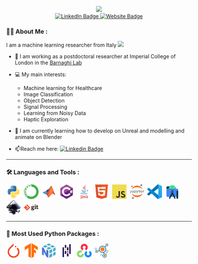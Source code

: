 <div id="header" align="center">
  <img src="https://media.giphy.com/media/LmgHHxtKgDsYrVsEOw/giphy.gif" width="200"/>
  <div id="badges">
    <a href="https://www.linkedin.com/in/francesca-palermo-a9107a40/">
      <img src="https://img.shields.io/badge/LinkedIn-blue?style=for-the-badge&logo=linkedin&logoColor=white" alt="LinkedIn Badge"/>
    </a>  
    <a href="https://francescapalermo.github.io/">
      <img src="https://img.shields.io/badge/Website-red?style=for-the-badge&logo=gitHub&logoColor=white" alt="Website Badge"/>
    </a>
  </div>
</div>


### :woman_technologist: About Me :
I am a machine learning researcher from Italy <img src="https://media.giphy.com/media/WUlplcMpOCEmTGBtBW/giphy.gif" width="30">

- :telescope: I am working as a postdoctoral researcher at Imperial College of London in the [Barnaghi Lab](https://barnaghi-machine-intelligence-lab.github.io/)

- :computer: My main interests:
  - Machine learning for Healthcare
  - Image Classification
  - Object Detection
  - Signal Processing
  - Learning from Noisy Data
  - Haptic Exploration 


- :seedling: I am currently learning how to develop on Unreal and modelling and animate on Blender

- :mailbox:Reach me here: [![Linkedin Badge](https://img.shields.io/badge/-Linkedin-blue?style=flat&logo=Linkedin&logoColor=white)](https://www.linkedin.com/in/francesca-palermo-a9107a40/)


---

### :hammer_and_wrench: Languages and Tools :
<div>
  <img src="https://github.com/devicons/devicon/blob/master/icons/python/python-original.svg" title="Python" alt="Python" width="40" height="40"/>&nbsp;
  <img src="https://github.com/devicons/devicon/blob/master/icons/anaconda/anaconda-original.svg" title="Anaconda" alt="Anaconda" width="40" height="40"/>&nbsp;
  <img src="https://github.com/devicons/devicon/blob/master/icons/matlab/matlab-original.svg" title="Matlab" alt="Matlab" width="40" height="40"/>&nbsp;
  <img src="https://github.com/devicons/devicon/blob/master/icons/csharp/csharp-original.svg" title="Csharp" alt="Csharp" width="40" height="40"/>&nbsp;
  <img src="https://github.com/devicons/devicon/blob/master/icons/java/java-original-wordmark.svg" title="Java" alt="Java" width="40" height="40"/>&nbsp;
  <img src="https://github.com/devicons/devicon/blob/master/icons/html5/html5-original.svg" title="HTML5" alt="HTML" width="40" height="40"/>&nbsp;
  <img src="https://github.com/devicons/devicon/blob/master/icons/javascript/javascript-original.svg" title="JavaScript" alt="JavaScript" width="40" height="40"/>&nbsp;
  <img src="https://github.com/devicons/devicon/blob/master/icons/jupyter/jupyter-original-wordmark.svg" title="Jupyter" alt="Jupyter" width="40" height="40"/>&nbsp;
  <img src="https://github.com/devicons/devicon/blob/master/icons/vscode/vscode-original.svg" title="VSCode" alt="VSCode" width="40" height="40"/>&nbsp;
  <img src="https://github.com/devicons/devicon/blob/master/icons/androidstudio/androidstudio-original.svg" title="Android Studio" alt="Android Studio" width="40" height="40"/>&nbsp;
  <img src="https://github.com/devicons/devicon/blob/master/icons/inkscape/inkscape-original.svg" title="Inkscape" alt="Inkscape" width="40" height="40"/>&nbsp;
  <img src="https://github.com/devicons/devicon/blob/master/icons/git/git-original-wordmark.svg" title="Git" **alt="Git" width="40" height="40"/>
</div>

---

### :snake: Most Used Python Packages :
<div>
  <img src="https://github.com/devicons/devicon/blob/master/icons/pytorch/pytorch-original.svg" title="PyTorch" alt="PyTorch" width="40" height="40"/>&nbsp;
  <img src="https://github.com/devicons/devicon/blob/master/icons/tensorflow/tensorflow-original.svg" title="Tensorflow" alt="Tensorflow" width="40" height="40"/>&nbsp; 
  <img src="https://github.com/devicons/devicon/blob/master/icons/numpy/numpy-original.svg" title="Numpy" alt="Numpy" width="40" height="40"/>&nbsp;
  <img src="https://github.com/devicons/devicon/blob/master/icons/pandas/pandas-original.svg" title="Pandas" alt="Pandas" width="40" height="40"/>&nbsp;
  <img src="https://github.com/devicons/devicon/blob/master/icons/opencv/opencv-original.svg" title="OpenCV" alt="OpenCV" width="40" height="40"/>&nbsp;
  <img src="https://github.com/devicons/devicon/blob/master/icons/networkx/networkx-original.svg" title="Networkx" alt="Networkx" width="40" height="40"/>
</div>

<!--
**francescapalermo/francescapalermo** is a ✨ _special_ ✨ repository because its `README.md` (this file) appears on your GitHub profile.
-->
